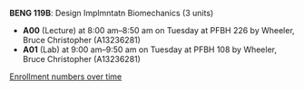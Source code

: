 **BENG 119B**: Design Implmntatn Biomechanics (3 units)

- **A00** (Lecture) at 8:00 am–8:50 am on Tuesday at PFBH 226 by Wheeler, Bruce Christopher (A13236281)
- **A01** (Lab) at 9:00 am–9:50 am on Tuesday at PFBH 108 by Wheeler, Bruce Christopher (A13236281)

[Enrollment numbers over time](./BENG119B.tsv)
